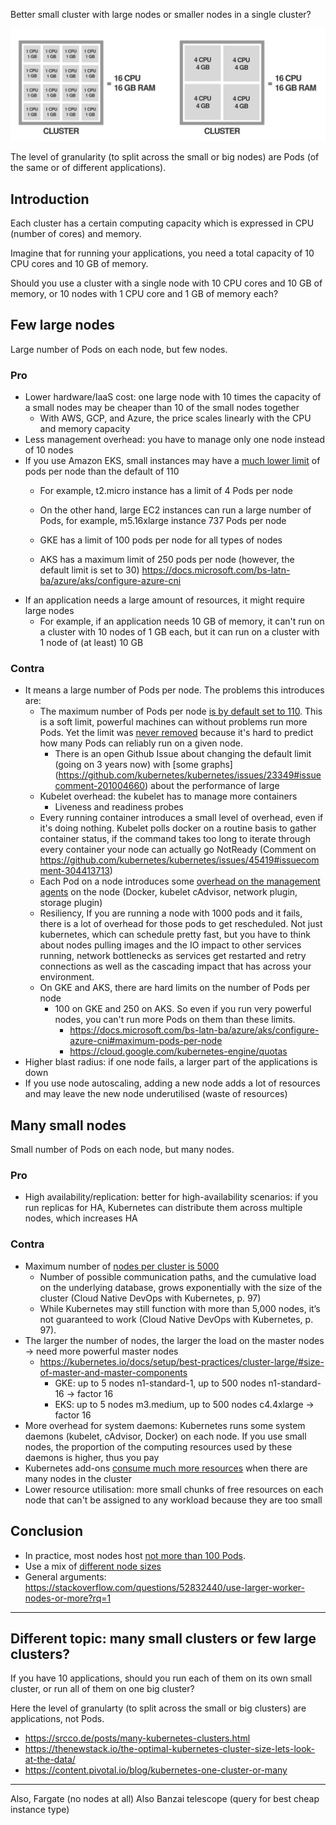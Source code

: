 Better small cluster with large nodes or smaller nodes in a single cluster?

![Small vs. large nodes](small-vs-large-nodes.svg)

The level of granularity (to split across the small or big nodes) are Pods (of the same or of different applications).

## Introduction

Each cluster has a certain computing capacity which is expressed in CPU (number of cores) and memory.

Imagine that for running your applications, you need a total capacity of 10 CPU cores and 10 GB of memory.

Should you use a cluster with a single node with 10 CPU cores and 10 GB of memory, or 10 nodes with 1 CPU core and 1 GB of memory each?

## Few large nodes

Large number of Pods on each node, but few nodes.

### Pro

- Lower hardware/IaaS cost: one large node with 10 times the capacity of a small nodes may be cheaper than 10 of the small nodes together
  - With AWS, GCP, and Azure, the price scales linearly with the CPU and memory capacity
- Less management overhead: you have to manage only one node instead of 10 nodes
- If you use Amazon EKS, small instances may have a [much lower limit](https://docs.microsoft.com/bs-latn-ba/azure/aks/configure-azure-cni) of pods per node than the default of 110
  - For example, t2.micro instance has a limit of 4 Pods per node
  - On the other hand, large EC2 instances can run a large number of Pods, for example, m5.16xlarge instance 737 Pods per node

  - GKE has a limit of 100 pods per node for all types of nodes
  - AKS has a maximum limit of 250 pods per node (however, the default limit is set to 30) https://docs.microsoft.com/bs-latn-ba/azure/aks/configure-azure-cni
- If an application needs a large amount of resources, it might require large nodes
  - For example, if an application needs 10 GB of memory, it can't run on a cluster with 10 nodes of 1 GB each, but it can run on a cluster with 1 node of (at least) 10 GB 

### Contra

- It means a large number of Pods per node. The problems this introduces are:
  - The maximum number of Pods per node [is by default set to 110](https://kubernetes.io/docs/setup/best-practices/cluster-large/). This is a soft limit, powerful machines can without problems run more Pods. Yet the limit was [never removed](https://github.com/kubernetes/kubernetes/issues/23349#issuecomment-329811637) because it's hard to predict how many Pods can reliably run on a given node. 
    - There is an open Github Issue about changing the default limit (going on 3 years now) with [some graphs] (https://github.com/kubernetes/kubernetes/issues/23349#issuecomment-201004660) about the performance of large 
  - Kubelet overhead: the kubelet has to manage more containers
    - Liveness and readiness probes
  -  Every running container introduces a small level of overhead, even if it's doing nothing. Kubelet polls docker on a routine basis to gather container status, if the command takes too long to iterate through every container your node can actually go NotReady (Comment on https://github.com/kubernetes/kubernetes/issues/45419#issuecomment-304413713)
  - Each Pod on a node introduces some [overhead on the management agents](https://github.com/kubernetes/kubernetes/issues/23349#issuecomment-201084228) on the node (Docker, kubelet cAdvisor, network plugin, storage plugin)
  -  Resiliency, If you are running a node with 1000 pods and it fails, there is a lot of overhead for those pods to get rescheduled. Not just kubernetes, which can schedule pretty fast, but you have to think about nodes pulling images and the IO impact to other services running, network bottlenecks as services get restarted and retry connections as well as the cascading impact that has across your environment.
  - On GKE and AKS, there are hard limits on the number of Pods per node
    - 100 on GKE and 250 on AKS. So even if you run very powerful nodes, you can't run more Pods on them than these limits.
      - https://docs.microsoft.com/bs-latn-ba/azure/aks/configure-azure-cni#maximum-pods-per-node
      - https://cloud.google.com/kubernetes-engine/quotas
- Higher blast radius: if one node fails, a larger part of the applications is down
- If you use node autoscaling, adding a new node adds a lot of resources and may leave the new node underutilised (waste of resources)


## Many small nodes

Small number of Pods on each node, but many nodes.

### Pro

- High availability/replication: better for high-availability scenarios: if you run replicas for HA, Kubernetes can distribute them across multiple nodes, which increases HA


### Contra

- Maximum number of [nodes per cluster is 5000](https://kubernetes.io/docs/setup/best-practices/cluster-large/)
  - Number of possible communication paths, and the cumulative load on the underlying database, grows exponentially with the size of the cluster (Cloud Native DevOps with Kubernetes, p. 97)
  - While Kubernetes may still function with more than 5,000 nodes, it’s not guaranteed to work (Cloud Native DevOps with Kubernetes, p. 97).
- The larger the number of nodes, the larger the load on the master nodes → need more powerful master nodes
  - https://kubernetes.io/docs/setup/best-practices/cluster-large/#size-of-master-and-master-components
    - GKE: up to 5 nodes n1-standard-1, up to 500 nodes n1-standard-16 → factor 16
    - EKS: up to 5 nodes m3.medium, up to 500 nodes c4.4xlarge → factor 16
- More overhead for system daemons: Kubernetes runs some system daemons (kubelet, cAdvisor, Docker) on each node. If you use small nodes, the proportion of the computing resources used by these daemons is higher, thus you pay 
- Kubernetes add-ons [consume much more resources](https://github.com/kubernetes/kubernetes/issues/5880#issuecomment-113984085) when there are many nodes in the cluster
- Lower resource utilisation: more small chunks of free resources on each node that can't be assigned to any workload because they are too small


## Conclusion

- In practice, most nodes host [not more than 100 Pods](https://github.com/kubernetes/kubernetes/issues/23349#issuecomment-200484407).
- Use a mix of [different node sizes](https://stackoverflow.com/questions/40924834/selecting-a-node-size-for-a-gke-kubernetes-cluster)
- General arguments: https://stackoverflow.com/questions/52832440/use-larger-worker-nodes-or-more?rq=1

* * * 

## Different topic: many small clusters or few large clusters?

If you have 10 applications, should you run each of them on its own small cluster, or run all of them on one big cluster?

Here the level of granularty (to split across the small or big clusters) are applications, not Pods.

- https://srcco.de/posts/many-kubernetes-clusters.html
- https://thenewstack.io/the-optimal-kubernetes-cluster-size-lets-look-at-the-data/
- https://content.pivotal.io/blog/kubernetes-one-cluster-or-many

* * * 

Also, Fargate (no nodes at all)
Also Banzai telescope (query for best cheap instance type)
